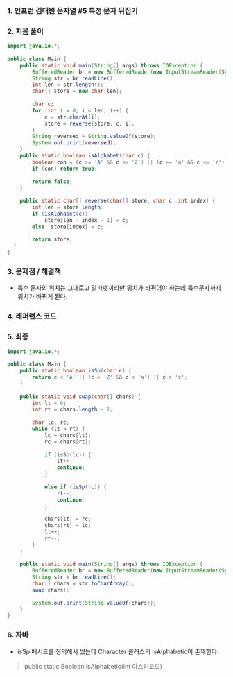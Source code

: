 ### 1. 인프런 김태원 문자열 #5 특정 문자 뒤집기

### 2. 처음 풀이

``` java
import java.io.*;  
  
public class Main {  
    public static void main(String[] args) throws IOException {  
        BufferedReader br = new BufferedReader(new InputStreamReader(System.in));  
		String str = br.readLine();  
		int len = str.length();  
		char[] store = new char[len];  
  
		char c;  
		for (int i = 0; i < len; i++) {  
            c = str.charAt(i);  
			store = reverse(store, c, i);  
		}  
        String reversed = String.valueOf(store);  
		System.out.print(reversed);  
	}  
    public static boolean isAlphabet(char c) {  
        boolean con = (c >= 'A' && c <= 'Z') || (c >= 'a' && c <= 'z');  
		if (con) return true;  
  
		return false;
	}  
  
    public static char[] reverse(char[] store, char c, int index) {  
        int len = store.length;  
		if (isAlphabet(c))  
            store[len - index - 1] = c;  
		else  store[index] = c;  
  
		return store;  
  }  
}
```

### 3. 문제점 / 해결책
* 특수 문자의 위치는 그대로고 알파벳끼리만 위치가 바뀌어야 하는데 특수문자까지 위치가 바뀌게 된다.

### 4. 레퍼런스 코드

### 5. 최종

``` java
import java.io.*;  
  
public class Main {  
    public static boolean isSp(char c) {  
        return c < 'A' || (c > 'Z' && c < 'a') || c > 'z';  
	}  
  
    public static void swap(char[] chars) {  
        int lt = 0;  
		int rt = chars.length - 1;  
  
		char lc, rc;  
		while (lt < rt) {  
            lc = chars[lt];  
			rc = chars[rt];  
  
			if (isSp(lc)) {  
                lt++;  
				continue;
			}  
  
            else if (isSp(rc)) {  
                rt--;  
				continue;
			}  
  
            chars[lt] = rc;  
			chars[rt] = lc;  
			lt++;  
			rt--;  
		}  
    }
     
    public static void main(String[] args) throws IOException {  
        BufferedReader br = new BufferedReader(new InputStreamReader(System.in));  
		String str = br.readLine();  
		char[] chars = str.toCharArray();  
		swap(chars);  
  
		System.out.print(String.valueOf(chars));  
	}  
}
```
### 6. 자바
* isSp 메서드를 정의해서 썼는데 Character 클래스의 isAlphabetic이 존재한다.
> public  static Boolean isAlphabetic(int 아스키코드)
<!--stackedit_data:
eyJoaXN0b3J5IjpbMTkxMzE3NDczOCw3NzY3NzU0MjAsLTEyNj
I5NzQzMzRdfQ==
-->